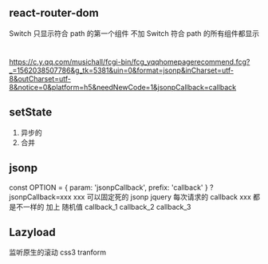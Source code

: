 ## react-router-dom
Switch 只显示符合 path 的第一个组件
不加 Switch 符合 path 的所有组件都显示

#
https://c.y.qq.com/musichall/fcgi-bin/fcg_yqqhomepagerecommend.fcg?_=1562038507786&g_tk=5381&uin=0&format=jsonp&inCharset=utf-8&outCharset=utf-8&notice=0&platform=h5&needNewCode=1&jsonpCallback=callback

## setState 
1. 异步的
2. 合并

## jsonp 
const OPTION = {
  param: 'jsonpCallback',
  prefix: 'callback'
}
?jsonpCallback=xxx
xxx 可以固定死的
jsonp jquery
每次请求的 callback xxx 都是不一样的 加上 随机值
callback_1
callback_2
callback_3

## Lazyload
监听原生的滚动
css3 tranform